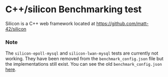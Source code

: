 # C++/silicon Benchmarking test

Silicon is a C++ web framework located at https://github.com/matt-42/silicon

### Note

The `silicon-epoll-mysql` and `silicon-lwan-mysql` tests are currently not working. They have been removed from the `benchmark_config.json` file but the implementations still exist. You can see the old `benchmark_config.json` [here](https://github.com/TechEmpower/FrameworkBenchmarks/blob/5d44d57cbb5cbc209a2d6aeb23010b466c055200/frameworks/C%2B%2B/silicon/benchmark_config.json).

